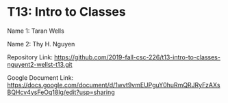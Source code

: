 # T13: Intro to Classes

Name 1: Taran Wells

Name 2: Thy H. Nguyen

Repository Link: https://github.com/2019-fall-csc-226/t13-intro-to-classes-nguyent2-wellst-t13.git

Google Document Link: https://docs.google.com/document/d/1wvt9vmEUPguY0huRmQRJRyFzAXsBQHcv4ysFeOq18lg/edit?usp=sharing
